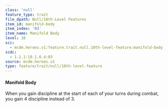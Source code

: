 ```yaml
---
class: 'null'
feature_type: trait
file_dpath: Null/10th-Level Features
item_id: manifold-body
item_index: '03'
item_name: Manifold Body
level: 10
scc:
  - mcdm.heroes.v1:feature.trait.null.10th-level-feature:manifold-body
scdc:
  - 1.1.1:10.1.6.4:03
source: mcdm.heroes.v1
type: feature/trait/null/10th-level-feature
---
```


#### Manifold Body

When you gain discipline at the start of each of your turns during combat, you gain 4 discipline instead of 3.
